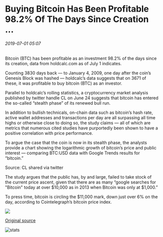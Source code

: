 # Buying Bitcoin Has Been Profitable 98.2% Of The Days Since Creation ...

###### 2019-07-01 05:07

Bitcoin (BTC) has been profitable as an investment 98.2% of the days since its creation, data from holdcalc.com as of July 1 indicates.

Counting 3830 days back — to January 4, 2009, one day after the coin’s Genesis Block was hashed — holdcalc’s data suggests that on 3671 of these, it was profitable to buy bitcoin (BTC) as an investor.

Parallel to holdcalc’s rolling statistics, a cryptocurrency market analysis published by twitter handle CL on June 24 suggests that bitcoin has entered the so-called “stealth phase” of its renewed bull run.

In addition to bullish technicals, on-chain data such as bitcoin’s hash rate, active wallet addresses and transactions per day are all surpassing all time highs or otherwise close to doing so, the study claims — all of which are metrics that numerous cited studies have purportedly been shown to have a positive correlation with price performance.

To argue the case that the coin is now in its stealth phase, the analysts provide a chart showing the logarithmic growth of bitcoin’s price and public interest — comparing BTC:USD data with Google Trends results for “bitcoin.”

Source: CL shared via twitter

The study argues that the public has, by and large, failed to take stock of the current price ascent, given that there are as many “google searches for "Bitcoin" today at over $10,000 as in 2013 when Bitcoin was only at $1,000.”

To press time, bitcoin is circling the $11,000 mark, down just over 6% on the day, according to Cointelegraph’s bitcoin price index.

![](https://s3.cointelegraph.com/storage/uploads/view/ad31b71d5ec2cd005b3c187b3babd6dc.png)

[Original source](https://cointelegraph.com/news/buying-bitcoin-has-been-profitable-982-of-the-days-since-creation)

![stats](https://c.statcounter.com/11760860/0/a89fa40b/1/ "stats")